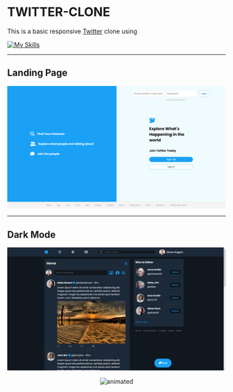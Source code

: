 # TWITTER-CLONE
This is a basic responsive [Twitter](https://link-url-here.org) clone using

[![My Skills](https://skills.thijs.gg/icons?i=js,html,css)](https://skills.thijs.gg)

****
## Landing Page
<img src='images/image_2022-12-18_121300853.png'>

 ****
 ## Dark Mode
 <img src='images/image_2022-12-18_122347420.png'>
 

 <p align="center">
  <img src="https://media.giphy.com/media/3ohs7JG6cq7EWesFcQ/giphy.gif" alt="animated" />
</p>
